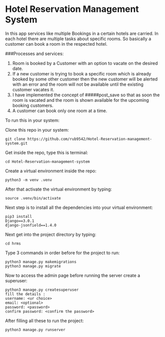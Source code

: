 # Hotel Reservation Management System 

In this app services like multiple Bookings in a certain hotels are carried. In each hotel there are multiple tasks about specific rooms. So basically a customer can book a room in the respected hotel.

###Processes and services:
 1. Room is booked by a Customer with an option to vacate on the desired date.
 2. If a new customer is trying to book a specific room which is already booked by some other customer then the new customer will be alerted with an error and the room will not be available until the existing customer vacates it.
 3. I have implemented the concept of #####post_save so that as soon the room is vacated and the room is shown available for the upcoming booking customers.
 4. A customer can book only one room at a time.
 
 To run this in your system:
 
 Clone this repo in your system:
 ```
 git clone https://github.com/rub9542/Hotel-Reservation-management-system.git
 ```
 Get inside the repo, type this is terminal:
 ```
 cd Hotel-Reservation-management-system
 ```
 Create a virtual environment inside the repo:
 ```
 python3 -m venv .venv
 ```
 After that activate the virtual environment by typing:
 ```
 source .venv/bin/activate
 ```
 Next step is to install all the dependencies into your virtual environment:
 ```
 pip3 install 
Django==3.0.1
django-jsonfield==1.4.0
 ```
 Next get into the project directory by typing:
 ```
 cd hrms
 ```
 Type 3 commands in order before for the project to run:
 ```
 python3 manage.py makemigrations
 python3 manage.py migrate
 ```
 Now to access the admin page before running the server create a superuser:
 ```
 python3 manage.py createsuperuser
 fill the details :
 username: <ur choice>
 email: <optional>
 password: <password>
 confirm password: <confirm the password>
 ```
 After filling all these to run the project:
 ```
 python3 manage.py runserver
 ```
 
 
 
